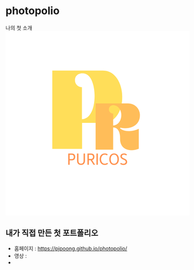 # photopolio
나의 첫 소개
![my logo](logo.png)
## 내가 직접 만든 첫 포트폴리오
- 홈페이지 : https://pjpoong.github.io/photopolio/
- 영상 : 
- 
